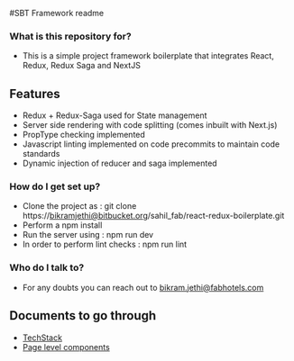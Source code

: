 #SBT Framework readme

### What is this repository for? ###

* This is a simple project framework boilerplate that integrates React, Redux, Redux Saga and NextJS 

## Features

* Redux + Redux-Saga used for State management
* Server side rendering with code splitting (comes inbuilt with Next.js)
* PropType checking implemented
* Javascript linting implemented on code precommits to maintain code standards
* Dynamic injection of reducer and saga implemented

### How do I get set up? ###

* Clone the project as : git clone https://bikramjethi@bitbucket.org/sahil_fab/react-redux-boilerplate.git
* Perform a npm install 
* Run the server using : npm run dev
* In order to perform lint checks : npm run lint

### Who do I talk to? ###

* For any doubts you can reach out to bikram.jethi@fabhotels.com

## Documents to go through ##
* [TechStack](app/docs/TechStack.md)
* [Page level components](app/docs/cisEnhancer.md)
